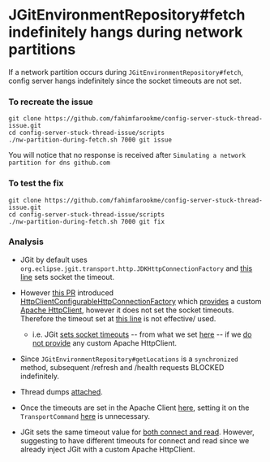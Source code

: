 # JGitEnvironmentRepository#fetch indefinitely hangs during network partitions
If a network partition occurs during `JGitEnvironmentRepository#fetch`, config server hangs indefinitely since the socket timeouts are not set.

### To recreate the issue

```
git clone https://github.com/fahimfarookme/config-server-stuck-thread-issue.git
cd config-server-stuck-thread-issue/scripts
./nw-partition-during-fetch.sh 7000 git issue
```
You will notice that no response is received after `Simulating a network partition for dns github.com`


### To test the fix

```
git clone https://github.com/fahimfarookme/config-server-stuck-thread-issue.git
cd config-server-stuck-thread-issue/scripts
./nw-partition-during-fetch.sh 7000 git fix
```

### Analysis
- JGit by default uses `org.eclipse.jgit.transport.http.JDKHttpConnectionFactory` and [this line](https://github.com/spring-cloud/spring-cloud-config/blob/master/spring-cloud-config-server/src/main/java/org/springframework/cloud/config/server/environment/JGitEnvironmentRepository.java#L596) sets socket the timeout.

- However [this PR](https://github.com/spring-cloud/spring-cloud-config/pull/1002)  introduced [HttpClientConfigurableHttpConnectionFactory](https://github.com/pivotal-dylan-roberts/spring-cloud-config/blob/28dc13ea08222cbdd5c55dfd60d4d28e52d08b85/spring-cloud-config-server/src/main/java/org/springframework/cloud/config/server/environment/HttpClientConfigurableHttpConnectionFactory.java) which [provides](https://github.com/pivotal-dylan-roberts/spring-cloud-config/blob/28dc13ea08222cbdd5c55dfd60d4d28e52d08b85/spring-cloud-config-server/src/main/java/org/springframework/cloud/config/server/environment/HttpClientConfigurableHttpConnectionFactory.java#L56) a custom [Apache HttpClient](https://github.com/pivotal-dylan-roberts/spring-cloud-config/blob/28dc13ea08222cbdd5c55dfd60d4d28e52d08b85/spring-cloud-config-server/src/main/java/org/springframework/cloud/config/server/support/HttpClientSupport.java), however it does not set the socket timeouts. Therefore the timeout set at [this line](https://github.com/spring-cloud/spring-cloud-config/blob/master/spring-cloud-config-server/src/main/java/org/springframework/cloud/config/server/environment/JGitEnvironmentRepository.java#L596) is not effective/ used.
   - i.e. JGit [sets socket timeouts](https://github.com/eclipse/jgit/blob/master/org.eclipse.jgit.http.apache/src/org/eclipse/jgit/transport/http/apache/HttpClientConnection.java#L145) -- from what we set [here](https://github.com/spring-cloud/spring-cloud-config/blob/master/spring-cloud-config-server/src/main/java/org/springframework/cloud/config/server/environment/JGitEnvironmentRepository.java#L596) -- if we [do not provide](https://github.com/eclipse/jgit/blob/master/org.eclipse.jgit.http.apache/src/org/eclipse/jgit/transport/http/apache/HttpClientConnection.java#L132) any custom Apache HttpClient.
   
- Since `JGitEnvironmentRepository#getLocations` is a `synchronized` method, subsequent /refresh and /health requests BLOCKED indefinitely.

- Thread dumps [attached](https://github.com/spring-cloud/spring-cloud-config/files/2055152/thread-dumps.zip).

- Once the timeouts are set in the Apache Client [here](https://github.com/fahimfarookme/config-server-stuck-thread-issue/blob/master/config-server-fix/src/main/java/me/fahimfarook/config/server/TimeoutHttpConnectionFactory.java#L72), setting it on the `TransportCommand` [here](https://github.com/spring-cloud/spring-cloud-config/blob/master/spring-cloud-config-server/src/main/java/org/springframework/cloud/config/server/environment/JGitEnvironmentRepository.java#L596) is unnecessary.

- JGit sets the same timeout value for [both connect and read](https://github.com/eclipse/jgit/blob/master/org.eclipse.jgit/src/org/eclipse/jgit/transport/TransportHttp.java#L838). However, suggesting to have different timeouts for connect and read since we already inject JGit with a custom Apache HttpClient.





